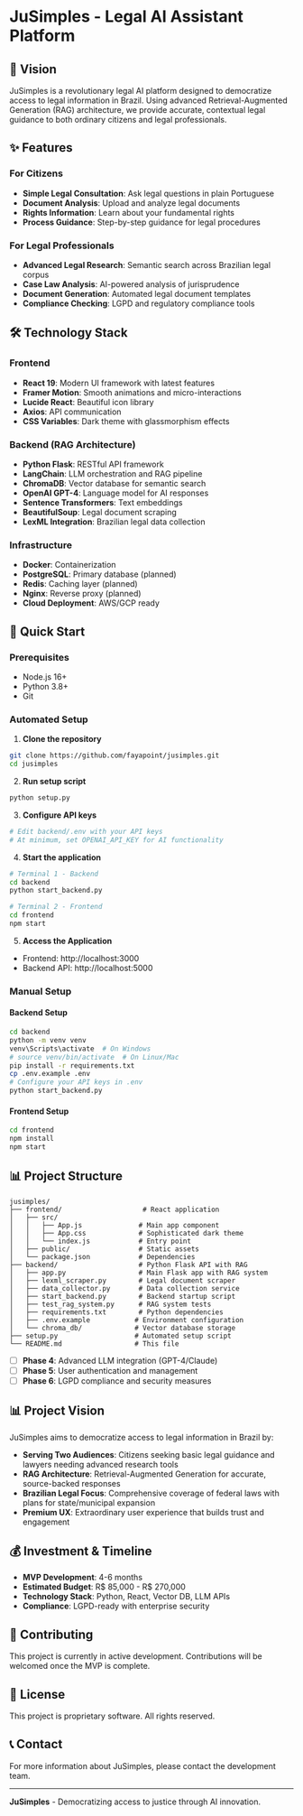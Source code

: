 # JuSimples - Legal AI Assistant Platform

## 🎯 Vision
JuSimples is a revolutionary legal AI platform designed to democratize access to legal information in Brazil. Using advanced Retrieval-Augmented Generation (RAG) architecture, we provide accurate, contextual legal guidance to both ordinary citizens and legal professionals.

## ✨ Features

### For Citizens
- **Simple Legal Consultation**: Ask legal questions in plain Portuguese
- **Document Analysis**: Upload and analyze legal documents
- **Rights Information**: Learn about your fundamental rights
- **Process Guidance**: Step-by-step guidance for legal procedures

### For Legal Professionals
- **Advanced Legal Research**: Semantic search across Brazilian legal corpus
- **Case Law Analysis**: AI-powered analysis of jurisprudence
- **Document Generation**: Automated legal document templates
- **Compliance Checking**: LGPD and regulatory compliance tools

## 🛠 Technology Stack

### Frontend
- **React 19**: Modern UI framework with latest features
- **Framer Motion**: Smooth animations and micro-interactions
- **Lucide React**: Beautiful icon library
- **Axios**: API communication
- **CSS Variables**: Dark theme with glassmorphism effects

### Backend (RAG Architecture)
- **Python Flask**: RESTful API framework
- **LangChain**: LLM orchestration and RAG pipeline
- **ChromaDB**: Vector database for semantic search
- **OpenAI GPT-4**: Language model for AI responses
- **Sentence Transformers**: Text embeddings
- **BeautifulSoup**: Legal document scraping
- **LexML Integration**: Brazilian legal data collection

### Infrastructure
- **Docker**: Containerization
- **PostgreSQL**: Primary database (planned)
- **Redis**: Caching layer (planned)
- **Nginx**: Reverse proxy (planned)
- **Cloud Deployment**: AWS/GCP ready

## 🚀 Quick Start

### Prerequisites
- Node.js 16+
- Python 3.8+
- Git

### Automated Setup

1. **Clone the repository**
```bash
git clone https://github.com/fayapoint/jusimples.git
cd jusimples
```

2. **Run setup script**
```bash
python setup.py
```

3. **Configure API keys**
```bash
# Edit backend/.env with your API keys
# At minimum, set OPENAI_API_KEY for AI functionality
```

4. **Start the application**
```bash
# Terminal 1 - Backend
cd backend
python start_backend.py

# Terminal 2 - Frontend
cd frontend
npm start
```

5. **Access the Application**
- Frontend: http://localhost:3000
- Backend API: http://localhost:5000

### Manual Setup

#### Backend Setup
```bash
cd backend
python -m venv venv
venv\Scripts\activate  # On Windows
# source venv/bin/activate  # On Linux/Mac
pip install -r requirements.txt
cp .env.example .env
# Configure your API keys in .env
python start_backend.py
```

#### Frontend Setup
```bash
cd frontend
npm install
npm start
```

## 📊 Project Structure

```
jusimples/
├── frontend/                    # React application
│   ├── src/
│   │   ├── App.js              # Main app component
│   │   ├── App.css             # Sophisticated dark theme
│   │   └── index.js            # Entry point
│   ├── public/                 # Static assets
│   └── package.json            # Dependencies
├── backend/                    # Python Flask API with RAG
│   ├── app.py                  # Main Flask app with RAG system
│   ├── lexml_scraper.py        # Legal document scraper
│   ├── data_collector.py       # Data collection service
│   ├── start_backend.py        # Backend startup script
│   ├── test_rag_system.py      # RAG system tests
│   ├── requirements.txt        # Python dependencies
│   ├── .env.example           # Environment configuration
│   └── chroma_db/             # Vector database storage
├── setup.py                   # Automated setup script
└── README.md                  # This file
```
- [ ] **Phase 4**: Advanced LLM integration (GPT-4/Claude)
- [ ] **Phase 5**: User authentication and management
- [ ] **Phase 6**: LGPD compliance and security measures

## 📊 Project Vision

JuSimples aims to democratize access to legal information in Brazil by:

- **Serving Two Audiences**: Citizens seeking basic legal guidance and lawyers needing advanced research tools
- **RAG Architecture**: Retrieval-Augmented Generation for accurate, source-backed responses
- **Brazilian Legal Focus**: Comprehensive coverage of federal laws with plans for state/municipal expansion
- **Premium UX**: Extraordinary user experience that builds trust and engagement

## 💰 Investment & Timeline

- **MVP Development**: 4-6 months
- **Estimated Budget**: R$ 85,000 - R$ 270,000
- **Technology Stack**: Python, React, Vector DB, LLM APIs
- **Compliance**: LGPD-ready with enterprise security

## 🤝 Contributing

This project is currently in active development. Contributions will be welcomed once the MVP is complete.

## 📄 License

This project is proprietary software. All rights reserved.

## 📞 Contact

For more information about JuSimples, please contact the development team.

---

**JuSimples** - Democratizing access to justice through AI innovation.
